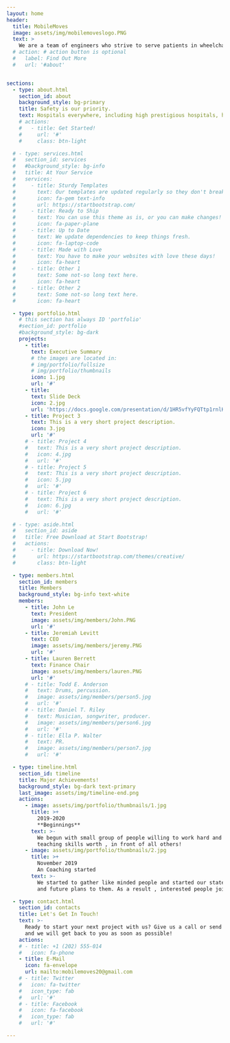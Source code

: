 ```yaml
---
layout: home
header:
  title: MobileMoves
  image: assets/img/mobilemoveslogo.PNG
  text: >
    We are a team of engineers who strive to serve patients in wheelchairs around the globe by preventing falls and maintaining their safety.
  # action: # action button is optional
  #   label: Find Out More
  #   url: '#about'


sections:
  - type: about.html
    section_id: about
    background_style: bg-primary
    title: Safety is our priority.
    text: Hospitals everywhere, including high prestigious hospitals, have the current problem of not being able to effectively determine if the patient is able to successfully stand for a chest x-ray, which ultimately causes them to fall and injure them. This problem currently costs them about 4 million dollars, on average, yearly. To effectively protect the patient's safety and allow the radiologists and doctors to do their job, is to be able to make a wheelchair that will be able to allow the patient to take the x-ray without having them to get out of the wheelchair. This can save millions of dollars and save tragedy and pain to the patient and allow them to focus on recover.
    # actions:
    #   - title: Get Started!
    #     url: '#'
    #     class: btn-light

  # - type: services.html
  #   section_id: services
  #   #background_style: bg-info
  #   title: At Your Service
  #   services:
  #     - title: Sturdy Templates
  #       text: Our templates are updated regularly so they don't break.
  #       icon: fa-gem text-info
  #       url: https://startbootstrap.com/
  #     - title: Ready to Ship
  #       text: You can use this theme as is, or you can make changes!
  #       icon: fa-paper-plane
  #     - title: Up to Date
  #       text: We update dependencies to keep things fresh.
  #       icon: fa-laptop-code
  #     - title: Made with Love
  #       text: You have to make your websites with love these days!
  #       icon: fa-heart
  #     - title: Other 1
  #       text: Some not-so long text here.
  #       icon: fa-heart
  #     - title: Other 2
  #       text: Some not-so long text here.
  #       icon: fa-heart

  - type: portfolio.html
    # this section has always ID 'portfolio'
    #section_id: portfolio
    #background_style: bg-dark
    projects:
      - title: 
        text: Executive Summary
        # the images are located in:
        # img/portfolio/fullsize
        # img/portfolio/thumbnails
        icon: 1.jpg
        url: '#'
      - title: 
        text: Slide Deck
        icon: 2.jpg
        url: 'https://docs.google.com/presentation/d/1HR5vfYyFQTtp1rnlKbVVD15RQ0n_RffA/edit#slide=id.p1'
      - title: Project 3
        text: This is a very short project description.
        icon: 3.jpg
        url: '#'
      # - title: Project 4
      #   text: This is a very short project description.
      #   icon: 4.jpg
      #   url: '#'
      # - title: Project 5
      #   text: This is a very short project description.
      #   icon: 5.jpg
      #   url: '#'
      # - title: Project 6
      #   text: This is a very short project description.
      #   icon: 6.jpg
      #   url: '#'

  # - type: aside.html
  #   section_id: aside
  #   title: Free Download at Start Bootstrap!
  #   actions:
  #     - title: Download Now!
  #       url: https://startbootstrap.com/themes/creative/
  #       class: btn-light

  - type: members.html
    section_id: members
    title: Members
    background_style: bg-info text-white
    members:
      - title: John Le
        text: President
        image: assets/img/members/John.PNG
        url: '#'
      - title: Jeremiah Levitt
        text: CEO
        image: assets/img/members/jeremy.PNG
        url: '#'
      - title: Lauren Berrett
        text: Finance Chair
        image: assets/img/members/lauren.PNG
        url: '#'
      # - title: Todd E. Anderson
      #   text: Drums, percussion. 
      #   image: assets/img/members/person5.jpg
      #   url: '#'
      # - title: Daniel T. Riley
      #   text: Musician, songwriter, producer.
      #   image: assets/img/members/person6.jpg
      #   url: '#'
      # - title: Ella P. Walter
      #   text: PR.
      #   image: assets/img/members/person7.jpg
      #   url: '#'

  - type: timeline.html
    section_id: timeline
    title: Major Achievements!
    background_style: bg-dark text-primary
    last_image: assets/img/timeline-end.png
    actions:
      - image: assets/img/portfolio/thumbnails/1.jpg
        title: >+
          2019-2020
          **Beginnings**
        text: >-
          We begun with small group of people willing to work hard and make our
          teaching skills worth , in front of all others!
      - image: assets/img/portfolio/thumbnails/2.jpg
        title: >+
          November 2019
          An Coaching started
        text: >-
          We started to gather like minded people and started our stategies
          and future plans to them. As a result , interested people joined us!

  - type: contact.html
    section_id: contacts
    title: Let's Get In Touch!
    text: >-
      Ready to start your next project with us? Give us a call or send us an email
      and we will get back to you as soon as possible!
    actions:
    # - title: +1 (202) 555-014
    #   icon: fa-phone
    - title: E-Mail
      icon: fa-envelope
      url: mailto:mobilemoves20@gmail.com
    # - title: Twitter
    #   icon: fa-twitter
    #   icon_type: fab
    #   url: '#'
    # - title: Facebook
    #   icon: fa-facebook
    #   icon_type: fab
    #   url: '#'

---
```

